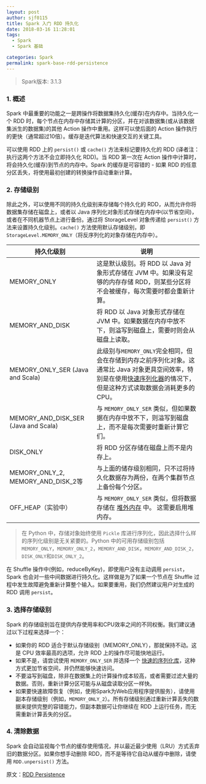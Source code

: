 ```yaml
---
layout: post
author: sjf0115
title: Spark 入门 RDD 持久化
date: 2018-03-16 11:28:01
tags:
  - Spark
  - Spark 基础

categories: Spark
permalink: spark-base-rdd-persistence
---
```


> Spark版本: 3.1.3

### 1. 概述

Spark 中最重要的功能之一是跨操作将数据集持久化(缓存)在内存中。当持久化一个 RDD 时，每个节点在内存中存储其计算的分区，并在对该数据集(或从该数据集派生的数据集)的其他 Action 操作中重用。这样可以使后面的 Action 操作执行的更快（通常超过10倍）。缓存是迭代算法和快速交互的关键工具。

可以使用 RDD 上的 `persist()` 或 `cache()` 方法来标记要持久化的 RDD (译者注：执行这两个方法不会立即持久化 RDD)。当 RDD 第一次在 Action 操作中计算时，将会持久化(缓存)到节点的内存中。Spark 的缓存是可容错的 - 如果 RDD 的任意分区丢失，将使用最初创建的转换操作自动重新计算。

### 2. 存储级别

除此之外，可以使用不同的持久化级别来存储每个持久化的 RDD，从而允许你将数据集存储在磁盘上，或者以 Java 序列化对象形式存储在内存中(以节省空间)，或者在不同机器节点上进行备份。通过将 StorageLevel 对象传递给 `persist()` 方法来设置持久化级别。`cache()` 方法使用默认存储级别，即 `StorageLevel.MEMORY_ONLY`（将反序列化的对象存储在内存中）。

持久化级别 | 说明
---|---
MEMORY_ONLY|这是默认级别。将 RDD 以 Java 对象形式存储在 JVM 中。如果没有足够的内存存储 RDD，则某些分区将不会被缓存，每次需要时都会重新计算。
MEMORY_AND_DISK | 将 RDD 以 Java 对象形式存储在 JVM 中。如果数据在内存中放不下，则溢写到磁盘上，需要时则会从磁盘上读取。
MEMORY_ONLY_SER (Java and Scala) | 此级别与`MEMORY_ONLY`完全相同，但会在存储到内存之前序列化对象。这通常比 Java 对象更具空间效率，特别是在使用[快速序列化器](http://spark.apache.org/docs/3.1.3/tuning.html)的情况下，但是这种方式读取数据会消耗更多的CPU。
MEMORY_AND_DISK_SER (Java and Scala) | 与 `MEMORY_ONLY_SER` 类似，但如果数据在内存中放不下，则溢写到磁盘上，而不是每次需要时重新计算它们。
DISK_ONLY | 将 RDD 分区存储在磁盘上而不是内存上。
MEMORY_ONLY_2, MEMORY_AND_DISK_2等 | 与上面的储存级别相同，只不过将持久化数据存为两份，在两个集群节点上备份每个分区。
OFF_HEAP（实验中）| 与 `MEMORY_ONLY_SER` 类似，但将数据存储在 [堆外内存](http://spark.apache.org/docs/3.1.3/configuration.html#memory-management) 中。 这需要启用堆内存。

> 在 Python 中，存储对象始终使用 `Pickle` 库进行序列化，因此选择什么样的序列化级别是无关紧要的。Python 中的可用存储级别包括`MEMORY_ONLY`，`MEMORY_ONLY_2`，`MEMORY_AND_DISK`，`MEMORY_AND_DISK_2`，`DISK_ONLY`和`DISK_ONLY_2`。


在 Shuffle 操作中(例如，reduceByKey)，即使用户没有主动调用 `persist`，Spark 也会对一些中间数据进行持久化。这样做是为了如果一个节点在 Shuffle 过程中发生故障避免重新计算整个输入。如果要重用，我们仍然建议用户对生成的 RDD 调用 `persist`。

### 3. 选择存储级别

Spark 的存储级别旨在提供内存使用率和CPU效率之间的不同权衡。我们建议通过以下过程来选择一个：
- 如果你的 RDD 适合于默认存储级别（MEMORY_ONLY），那就保持不动。这是 CPU 效率最高的选项，允许 RDD 上的操作尽可能快地运行。
- 如果不是，请尝试使用 `MEMORY_ONLY_SER` 并选择一个 [快速的序列化库](http://spark.apache.org/docs/3.1.3/tuning.html)，这种方式更加节省空间，并仍然能够快速访问。  
- 不要溢写到磁盘，除非在数据集上的计算操作成本较高，或者需要过滤大量的数据。否则，重新计算分区可能与从磁盘读取分区一样快。
- 如果要快速故障恢复（例如，使用Spark为Web应用程序提供服务），请使用副本存储级别（例如，`MEMORY_ONLY_2`）。所有存储级别通过重新计算丢失的数据来提供完整的容错能力，但副本数据可让你继续在 RDD 上运行任务，而无需重新计算丢失的分区。

### 4. 清除数据

Spark 会自动监视每个节点的缓存使用情况，并以最近最少使用（LRU）方式丢弃旧的数据分区。如果你想手动删除 RDD，而不是等待它自动从缓存中删除，请使用 `RDD.unpersist()` 方法。

原文：[RDD Persistence](https://spark.apache.org/docs/3.1.3/rdd-programming-guide.html#rdd-persistence)
